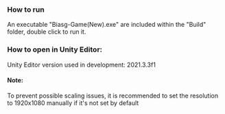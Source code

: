 ### How to run

An executable "Biasg-Game(New).exe" are included within the "Build" folder, double click to run it.

### How to open in Unity Editor:

Unity Editor version used in development: 2021.3.3f1

#### Note:

To prevent possible scaling issues, it is recommended to set the resolution to 1920x1080 manually if it's not set by default